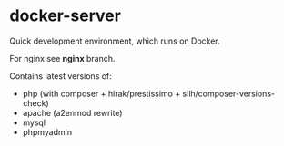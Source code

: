 # docker-server
Quick development environment, which runs on Docker.

For nginx see **nginx** branch.

Contains latest versions of:
* php (with composer + hirak/prestissimo + sllh/composer-versions-check)
* apache (a2enmod rewrite)
* mysql
* phpmyadmin
